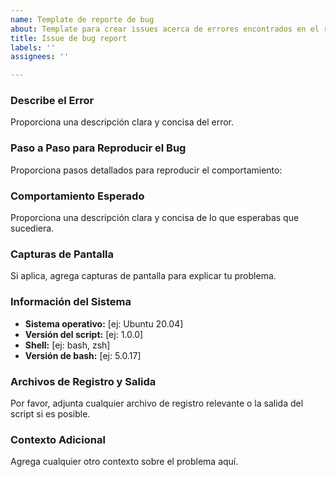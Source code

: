 ```yaml
---
name: Template de reporte de bug
about: Template para crear issues acerca de errores encontrados en el repositorio
title: Issue de bug report
labels: ''
assignees: ''

---
```


### Describe el Error
Proporciona una descripción clara y concisa del error.

### Paso a Paso para Reproducir el Bug
Proporciona pasos detallados para reproducir el comportamiento:

### Comportamiento Esperado
Proporciona una descripción clara y concisa de lo que esperabas que sucediera.

### Capturas de Pantalla
Si aplica, agrega capturas de pantalla para explicar tu problema.

### Información del Sistema
- **Sistema operativo:** [ej: Ubuntu 20.04]
- **Versión del script:** [ej: 1.0.0]
- **Shell:** [ej: bash, zsh]
- **Versión de bash:** [ej: 5.0.17]

### Archivos de Registro y Salida
Por favor, adjunta cualquier archivo de registro relevante o la salida del script si es posible.

### Contexto Adicional
Agrega cualquier otro contexto sobre el problema aquí.
